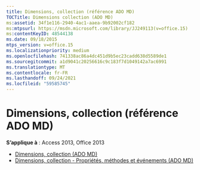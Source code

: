 ```yaml
---
title: Dimensions, collection (référence ADO MD)
TOCTitle: Dimensions collection (ADO MD)
ms:assetid: 34f1e116-2940-4ac1-aaea-9b92002cf182
ms:mtpsurl: https://msdn.microsoft.com/library/JJ249113(v=office.15)
ms:contentKeyID: 48544138
ms.date: 09/18/2015
mtps_version: v=office.15
ms.localizationpriority: medium
ms.openlocfilehash: 741338ac86a4dc451d9b5ec23cadd638d5589de1
ms.sourcegitcommit: a1d9041c20256616c9c183f7d1049142a7ac6991
ms.translationtype: MT
ms.contentlocale: fr-FR
ms.lasthandoff: 09/24/2021
ms.locfileid: "59585745"
---
```

# <a name="dimensions-collection-ado-md-reference"></a>Dimensions, collection (référence ADO MD)

**S’applique à** : Access 2013, Office 2013

- [Dimensions, collection (ADO MD)](dimensions-collection-ado-md.md)
- [Dimensions, collection - Propriétés, méthodes et événements (ADO MD)](dimensions-collection-properties-methods-and-events-ado-md.md)

